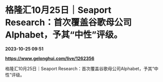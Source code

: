 # 格隆汇10月25日｜Seaport Research：首次覆盖谷歌母公司Alphabet，予其“中性”评级。

**2023-10-25 09:51**

**https://www.gelonghui.com/live/1262356**

格隆汇10月25日｜Seaport Research：首次覆盖谷歌母公司Alphabet，予其“中性”评级。
